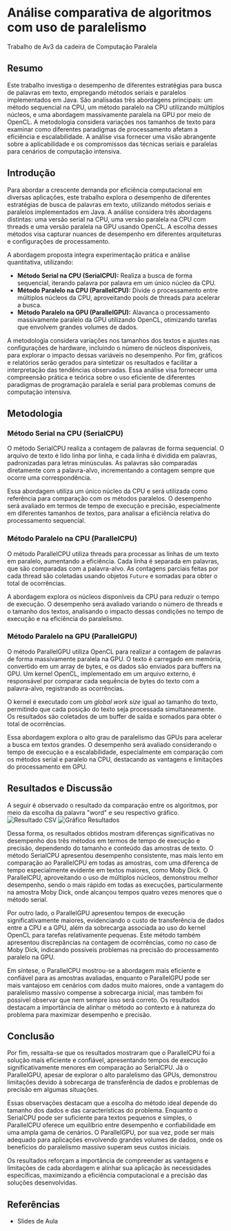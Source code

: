 # Análise comparativa de algoritmos com uso de paralelismo 
Trabalho de Av3 da cadeira de Computação Paralela

## Resumo 
Este trabalho investiga o desempenho de diferentes estratégias para busca de palavras em texto, empregando métodos seriais e paralelos implementados em Java. São analisadas três abordagens principais: um método sequencial na CPU, um método paralelo na CPU utilizando múltiplos núcleos, e uma abordagem massivamente paralela na GPU por meio de OpenCL. A metodologia considera variações nos tamanhos de texto para examinar como diferentes paradigmas de processamento afetam a eficiência e escalabilidade. A análise visa fornecer uma visão abrangente sobre a aplicabilidade e os compromissos das técnicas seriais e paralelas para cenários de computação intensiva.

## Introdução

Para abordar a crescente demanda por eficiência computacional em diversas aplicações, este trabalho explora o desempenho de diferentes estratégias de busca de palavras em texto, utilizando métodos seriais e paralelos implementados em Java. A análise considera três abordagens distintas: uma versão serial na CPU, uma versão paralela na CPU com threads e uma versão paralela na GPU usando OpenCL. A escolha desses métodos visa capturar nuances de desempenho em diferentes arquiteturas e configurações de processamento.

A abordagem proposta integra experimentação prática e análise quantitativa, utilizando:

- **Método Serial na CPU (SerialCPU):** Realiza a busca de forma sequencial, iterando palavra por palavra em um único núcleo da CPU.
- **Método Paralelo na CPU (ParallelCPU):** Divide o processamento entre múltiplos núcleos da CPU, aproveitando pools de threads para acelerar a busca.
- **Método Paralelo na GPU (ParallelGPU):** Alavanca o processamento massivamente paralelo da GPU utilizando OpenCL, otimizando tarefas que envolvem grandes volumes de dados.

A metodologia considera variações nos tamanhos dos textos e ajustes nas configurações de hardware, incluindo o número de núcleos disponíveis, para explorar o impacto dessas variáveis no desempenho. Por fim, gráficos e relatórios serão gerados para sintetizar os resultados e facilitar a interpretação das tendências observadas. Essa análise visa fornecer uma compreensão prática e teórica sobre o uso eficiente de diferentes paradigmas de programação paralela e serial para problemas comuns de computação intensiva.

## Metodologia

### Método Serial na CPU (SerialCPU)
O método SerialCPU realiza a contagem de palavras de forma sequencial. O arquivo de texto é lido linha por linha, e cada linha é dividida em palavras, padronizadas para letras minúsculas. As palavras são comparadas diretamente com a palavra-alvo, incrementando a contagem sempre que ocorre uma correspondência.

Essa abordagem utiliza um único núcleo da CPU e será utilizada como referência para comparação com os métodos paralelos. O desempenho será avaliado em termos de tempo de execução e precisão, especialmente em diferentes tamanhos de textos, para analisar a eficiência relativa do processamento sequencial.

### Método Paralelo na CPU (ParallelCPU)
O método ParallelCPU utiliza threads para processar as linhas de um texto em paralelo, aumentando a eficiência. Cada linha é separada em palavras, que são comparadas com a palavra-alvo. As contagens parciais feitas por cada thread são coletadas usando objetos `Future` e somadas para obter o total de ocorrências.

A abordagem explora os núcleos disponíveis da CPU para reduzir o tempo de execução. O desempenho será avaliado variando o número de threads e o tamanho dos textos, analisando o impacto dessas condições no tempo de execução e na eficiência do paralelismo.

### Método Paralelo na GPU (ParallelGPU)
O método ParallelGPU utiliza OpenCL para realizar a contagem de palavras de forma massivamente paralela na GPU. O texto é carregado em memória, convertido em um array de bytes, e os dados são enviados para buffers na GPU. Um kernel OpenCL, implementado em um arquivo externo, é responsável por comparar cada sequência de bytes do texto com a palavra-alvo, registrando as ocorrências.

O kernel é executado com um _global work size_ igual ao tamanho do texto, permitindo que cada posição do texto seja processada simultaneamente. Os resultados são coletados de um buffer de saída e somados para obter o total de ocorrências.

Essa abordagem explora o alto grau de paralelismo das GPUs para acelerar a busca em textos grandes. O desempenho será avaliado considerando o tempo de execução e a escalabilidade, especialmente em comparação com os métodos serial e paralelo na CPU, destacando as vantagens e limitações do processamento em GPU.

## Resultados e Discussão
A seguir é observado o resultado da comparação entre os algoritmos, por meio da escolha da palavra "word" e seu respectivo gráfico. 
![Resultado CSV](https://github.com/user-attachments/assets/89babf37-9a5a-493c-ac54-87c7d0aac955)
![Gráfico Resultados](https://github.com/user-attachments/assets/31fb7459-fde7-4511-ad4d-55152efdcc62)

Dessa forma, os resultados obtidos mostram diferenças significativas no desempenho dos três métodos em termos de tempo de execução e precisão, dependendo do tamanho e conteúdo das amostras de texto. O método SerialCPU apresentou desempenho consistente, mas mais lento em comparação ao ParallelCPU em todas as amostras, com uma diferença de tempo especialmente evidente em textos maiores, como Moby Dick. O ParallelCPU, aproveitando o uso de múltiplos núcleos, demonstrou melhor desempenho, sendo o mais rápido em todas as execuções, particularmente na amostra Moby Dick, onde alcançou tempos quatro vezes menores que o método serial.

Por outro lado, o ParallelGPU apresentou tempos de execução significativamente maiores, evidenciando o custo de transferência de dados entre a CPU e a GPU, além da sobrecarga associada ao uso do kernel OpenCL para tarefas relativamente pequenas. Este método também apresentou discrepâncias na contagem de ocorrências, como no caso de Moby Dick, indicando possíveis problemas na precisão do processamento paralelo na GPU.

Em síntese, o ParallelCPU mostrou-se a abordagem mais eficiente e confiável para as amostras avaliadas, enquanto o ParallelGPU pode ser mais vantajoso em cenários com dados muito maiores, onde a vantagem do paralelismo massivo compense a sobrecarga inicial, mas também foi possivel observar que nem sempre isso será correto. Os resultados destacam a importância de alinhar o método ao contexto e à natureza do problema para maximizar desempenho e precisão.

## Conclusão 
Por fim, ressalta-se que os resultados mostraram que o ParallelCPU foi a solução mais eficiente e confiável, apresentando tempos de execução significativamente menores em comparação ao SerialCPU. Já o ParallelGPU, apesar de explorar o alto paralelismo das GPUs, demonstrou limitações devido à sobrecarga de transferência de dados e problemas de precisão em algumas situações.

Essas observações destacam que a escolha do método ideal depende do tamanho dos dados e das características do problema. Enquanto o SerialCPU pode ser suficiente para textos pequenos e simples, o ParallelCPU oferece um equilíbrio entre desempenho e confiabilidade em uma ampla gama de cenários. O ParallelGPU, por sua vez, pode ser mais adequado para aplicações envolvendo grandes volumes de dados, onde os benefícios do paralelismo massivo superam seus custos iniciais.

Os resultados reforçam a importância de compreender as vantagens e limitações de cada abordagem e alinhar sua aplicação às necessidades específicas, maximizando a eficiência computacional e a precisão das soluções desenvolvidas.

## Referências
- Slides de Aula
